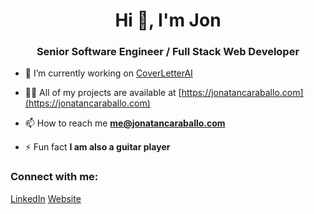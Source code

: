 <h1 align="center">Hi 👋, I'm Jon</h1>
<h3 align="center">Senior Software Engineer / Full Stack Web Developer</h3>

- 🔭 I’m currently working on [CoverLetterAI](https://github.com/jonada182/cover-letter-ai)

- 👨‍💻 All of my projects are available at [https://jonatancaraballo.com](https://jonatancaraballo.com)

- 📫 How to reach me **me@jonatancaraballo.com**

- ⚡ Fun fact **I am also a guitar player**

<h3 align="left">Connect with me:</h3>
<p align="left">
<a href="https://linkedin.com/in/jonatancaraballo" target="blank">LinkedIn</a>
<a href="https://jonatancaraballo.com" target="blank">Website</a>
</p>

